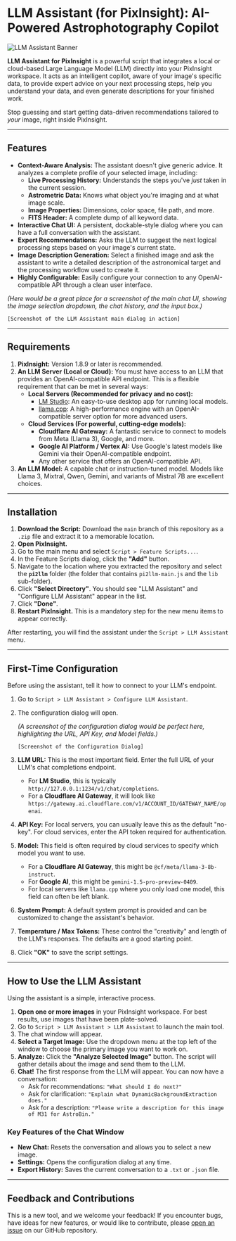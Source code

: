 # LLM Assistant (for PixInsight): AI-Powered Astrophotography Copilot

![LLM Assistant Banner](https://placehold.co/800x200/171C2C/FFFFFF/png?text=LLM+Assistant+(for+PixInsight))

**LLM Assistant for PixInsight** is a powerful script that integrates a local or cloud-based Large Language Model (LLM) directly into your PixInsight workspace. It acts as an intelligent copilot, aware of your image's specific data, to provide expert advice on your next processing steps, help you understand your data, and even generate descriptions for your finished work.

Stop guessing and start getting data-driven recommendations tailored to *your* image, right inside PixInsight.

---

## Features

*   **Context-Aware Analysis:** The assistant doesn't give generic advice. It analyzes a complete profile of your selected image, including:
    *   **Live Processing History:** Understands the steps you've *just* taken in the current session.
    *   **Astrometric Data:** Knows what object you're imaging and at what image scale.
    *   **Image Properties:** Dimensions, color space, file path, and more.
    *   **FITS Header:** A complete dump of all keyword data.
*   **Interactive Chat UI:** A persistent, dockable-style dialog where you can have a full conversation with the assistant.
*   **Expert Recommendations:** Asks the LLM to suggest the next logical processing steps based on your image's current state.
*   **Image Description Generation:** Select a finished image and ask the assistant to write a detailed description of the astronomical target and the processing workflow used to create it.
*   **Highly Configurable:** Easily configure your connection to any OpenAI-compatible API through a clean user interface.

*(Here would be a great place for a screenshot of the main chat UI, showing the image selection dropdown, the chat history, and the input box.)*

`[Screenshot of the LLM Assistant main dialog in action]`

---

## Requirements

1.  **PixInsight:** Version 1.8.9 or later is recommended.
2.  **An LLM Server (Local or Cloud):** You must have access to an LLM that provides an OpenAI-compatible API endpoint. This is a flexible requirement that can be met in several ways:
    *   **Local Servers (Recommended for privacy and no cost):**
        *   [LM Studio](https://lmstudio.ai/): An easy-to-use desktop app for running local models.
        *   [llama.cpp](https://github.com/ggerganov/llama.cpp): A high-performance engine with an OpenAI-compatible server option for more advanced users.
    *   **Cloud Services (For powerful, cutting-edge models):**
        *   **Cloudflare AI Gateway:** A fantastic service to connect to models from Meta (Llama 3), Google, and more.
        *   **Google AI Platform / Vertex AI:** Use Google's latest models like Gemini via their OpenAI-compatible endpoint.
        *   Any other service that offers an OpenAI-compatible API.
3.  **An LLM Model:** A capable chat or instruction-tuned model. Models like Llama 3, Mixtral, Qwen, Gemini, and variants of Mistral 7B are excellent choices.

---

## Installation

1.  **Download the Script:** Download the `main` branch of this repository as a `.zip` file and extract it to a memorable location.
2.  **Open PixInsight.**
3.  Go to the main menu and select `Script > Feature Scripts...`.
4.  In the Feature Scripts dialog, click the **"Add"** button.
5.  Navigate to the location where you extracted the repository and select the **`pi2llm`** folder (the folder that contains `pi2llm-main.js` and the `lib` sub-folder).
6.  Click **"Select Directory"**. You should see "LLM Assistant" and "Configure LLM Assistant" appear in the list.
7.  Click **"Done"**.
8.  **Restart PixInsight.** This is a mandatory step for the new menu items to appear correctly.

After restarting, you will find the assistant under the `Script > LLM Assistant` menu.

---

## First-Time Configuration

Before using the assistant, tell it how to connect to your LLM's endpoint.

1.  Go to `Script > LLM Assistant > Configure LLM Assistant`.
2.  The configuration dialog will open.

    *(A screenshot of the configuration dialog would be perfect here, highlighting the URL, API Key, and Model fields.)*

    `[Screenshot of the Configuration Dialog]`

3.  **LLM URL:** This is the most important field. Enter the full URL of your LLM's chat completions endpoint.
    *   For **LM Studio**, this is typically `http://127.0.0.1:1234/v1/chat/completions`.
    *   For a **Cloudflare AI Gateway**, it will look like `https://gateway.ai.cloudflare.com/v1/ACCOUNT_ID/GATEWAY_NAME/openai`.
4.  **API Key:** For local servers, you can usually leave this as the default "no-key". For cloud services, enter the API token required for authentication.
5.  **Model:** This field is often required by cloud services to specify which model you want to use.
    *   For a **Cloudflare AI Gateway**, this might be `@cf/meta/llama-3-8b-instruct`.
    *   For **Google AI**, this might be `gemini-1.5-pro-preview-0409`.
    *   For local servers like `llama.cpp` where you only load one model, this field can often be left blank.
6.  **System Prompt:** A default system prompt is provided and can be customized to change the assistant's behavior.
7.  **Temperature / Max Tokens:** These control the "creativity" and length of the LLM's responses. The defaults are a good starting point.
8.  Click **"OK"** to save the script settings.

---

## How to Use the LLM Assistant

Using the assistant is a simple, interactive process.

1.  **Open one or more images** in your PixInsight workspace. For best results, use images that have been plate-solved.
2.  Go to `Script > LLM Assistant > LLM Assistant` to launch the main tool.
3.  The chat window will appear.
4.  **Select a Target Image:** Use the dropdown menu at the top left of the window to choose the primary image you want to work on.
5.  **Analyze:** Click the **"Analyze Selected Image"** button. The script will gather details about the image and send them to the LLM.
6.  **Chat!** The first response from the LLM will appear. You can now have a conversation:
    *   Ask for recommendations: `"What should I do next?"`
    *   Ask for clarification: `"Explain what DynamicBackgroundExtraction does."`
    *   Ask for a description: `"Please write a description for this image of M31 for AstroBin."`

### Key Features of the Chat Window

*   **New Chat:** Resets the conversation and allows you to select a new image.
*   **Settings:** Opens the configuration dialog at any time.
*   **Export History:** Saves the current conversation to a `.txt` or `.json` file.

---

## Feedback and Contributions

This is a new tool, and we welcome your feedback! If you encounter bugs, have ideas for new features, or would like to contribute, please [open an issue](https://github.com/scottstirling/pi2llm/issues) on our GitHub repository.

